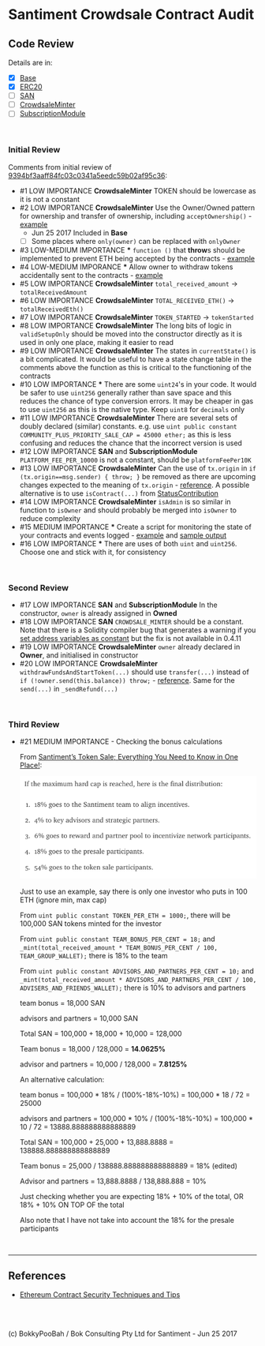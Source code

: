 # Santiment Crowdsale Contract Audit


## Code Review

Details are in:

* [x] [Base](Base.md)
* [x] [ERC20](ERC20.md)
* [ ] [SAN](SAN.md)
* [ ] [CrowdsaleMinter](CrowdsaleMinter.md)
* [ ] [SubscriptionModule](SubscriptionModule.md)

<br />

### Initial Review
Comments from initial review of [9394bf3aaff84fc03c0341a5eedc59b02af95c36](https://github.com/santiment/ethereum-crowdsale/tree/9394bf3aaff84fc03c0341a5eedc59b02af95c36):

* \#1 LOW IMPORTANCE **CrowdsaleMinter** TOKEN should be lowercase as it is not a constant
* \#2 LOW IMPORTANCE **CrowdsaleMinter** Use the Owner/Owned pattern for ownership and transfer of ownership, including `acceptOwnership()` - [example](https://github.com/bokkypoobah/RAREPeperiumToken/blob/master/contracts/RareToken.sol#L11-L35)
  * Jun 25 2017 Included in **Base**
  * [ ] Some places where `only(owner)` can be replaced with `onlyOwner`
* \#3 LOW-MEDIUM IMPORTANCE **\*** `function ()` that **throw**s should be implemented to prevent ETH being accepted by the contracts - [example](https://github.com/bokkypoobah/RAREPeperiumToken/blob/master/contracts/RareToken.sol#L139-L144)
* \#4 LOW-MEDIUM IMPORANCE **\*** Allow owner to withdraw tokens accidentally sent to the contracts - [example](https://github.com/openanx/OpenANXToken/blob/master/contracts/OpenANXToken.sol#L451-L458)
* \#5 LOW IMPORTANCE **CrowdsaleMinter** `total_received_amount` -> `totalReceivedAmount`
* \#6 LOW IMPORTANCE **CrowdsaleMinter** `TOTAL_RECEIVED_ETH()` -> `totalReceivedEth()`  
* \#7 LOW IMPORTANCE **CrowdsaleMinter** `TOKEN_STARTED` -> `tokenStarted`
* \#8 LOW IMPORTANCE **CrowdsaleMinter** The long bits of logic in `validSetupOnly` should be moved into the constructor directly as it is used in only one place, making it easier to read
* \#9 LOW IMPORTANCE **CrowdsaleMinter** The states in `currentState()` is a bit complicated. It would be useful to have a state change table in the comments above the function as this is critical to the functioning of the contracts
* \#10 LOW IMPORTANCE **\*** There are some `uint24`'s in your code. It would be safer to use `uint256` generally rather than save space and this reduces the chance of type conversion errors. It may be cheaper in gas to use `uint256` as this is the native type. Keep `uint8` for `decimals` only
* \#11 LOW IMPORTANCE **CrowdsaleMinter** There are several sets of doubly declared (similar) constants. e.g. use `uint public constant COMMUNITY_PLUS_PRIORITY_SALE_CAP = 45000 ether;` as this is less confusing and reduces the chance that the incorrect version is used
* \#12 LOW IMPORTANCE **SAN** and **SubscriptionModule** `PLATFORM_FEE_PER_10000` is not a constant, should be `platformFeePer10K`
* \#13 LOW IMPORTANCE **CrowdsaleMinter** Can the use of `tx.origin` in `if (tx.origin==msg.sender) { throw; }` be removed as there are upcoming changes expected to the meaning of `tx.origin` - [reference](https://www.reddit.com/r/ethereum/comments/6d11lv/erc_about_txorigin_change_for_account_abstraction/). A possible alternative is to use `isContract(...)` from [StatusContribution](https://github.com/status-im/status-network-token/blob/master/contracts/StatusContribution.sol#L406-L416) 
* \#14 LOW IMPORTANCE **CrowdsaleMinter** `isAdmin` is so similar in function to `isOwner` and should probably be merged into `isOwner` to reduce complexity
* \#15 MEDIUM IMPORTANCE **\*** Create a script for monitoring the state of your contracts and events logged - [example](https://github.com/openanx/OpenANXToken/blob/master/scripts/getOpenANXTokenDetails.sh) and [sample output](https://github.com/openanx/OpenANXToken/blob/master/scripts/Main_20170625_015900.txt)
* \#16 LOW IMPORTANCE **\*** There are uses of both `uint` and `uint256`. Choose one and stick with it, for consistency

<br />

### Second Review

* \#17 LOW IMPORTANCE **SAN** and **SubscriptionModule** In the constructor, `owner` is already assigned in **Owned**
* \#18 LOW IMPORTANCE **SAN** `CROWDSALE_MINTER` should be a constant. Note that there is a Solidity compiler bug that generates a warning if you [set address variables as constant](https://github.com/ethereum/solidity/issues/2441) but the fix is not available in 0.4.11
* \#19 LOW IMPORTANCE **CrowdsaleMinter** `owner` already declared in **Owner**, and initialised in constructor
* \#20 LOW IMPORTANCE **CrowdsaleMinter** `withdrawFundsAndStartToken(...)` should use `transfer(...)` instead of `if (!owner.send(this.balance)) throw;` - [reference](https://github.com/ConsenSys/smart-contract-best-practices#be-aware-of-the-tradeoffs-between-send-transfer-and-callvalue). Same for the `send(...)` in `_sendRefund(...)`

<br />

### Third Review

* \#21 MEDIUM IMPORTANCE - Checking the bonus calculations

  From [Santiment’s Token Sale; Everything You Need to Know in One Place!](https://medium.com/santiment/santiments-token-sale-everything-you-need-to-know-in-one-place-bf8899ec6152):

  ![](images/TokenDistribution-20170702-002155.png)

  Just to use an example, say there is only one investor who puts in 100 ETH (ignore min, max cap)

  From `uint public constant TOKEN_PER_ETH = 1000;`, there will be 100,000 SAN tokens minted for the investor

  From `uint public constant TEAM_BONUS_PER_CENT = 18;` and `_mint(total_received_amount * TEAM_BONUS_PER_CENT / 100, TEAM_GROUP_WALLET);` there is 18% to the team

  From `uint public constant ADVISORS_AND_PARTNERS_PER_CENT = 10;` and `_mint(total_received_amount * ADVISORS_AND_PARTNERS_PER_CENT / 100, ADVISERS_AND_FRIENDS_WALLET);` there is 10% to advisors and partners

  team bonus = 18,000 SAN

  advisors and partners = 10,000 SAN

  Total SAN = 100,000 + 18,000 + 10,000 = 128,000

  Team bonus = 18,000 / 128,000 = **14.0625%**

  advisor and partners = 10,000 / 128,000 = **7.8125%**

  An alternative calculation:

  team bonus = 100,000 * 18% / (100%-18%-10%) = 100,000 * 18 / 72 = 25000

  advisors and partners = 100,000 * 10% / (100%-18%-10%) = 100,000 * 10 / 72 = 13888.888888888888889

  Total SAN = 100,000 + 25,000 + 13,888.8888 = 138888.888888888888889

  Team bonus = 25,000 / 138888.888888888888889 = 18% (edited)

  Advisor and partners = 13,888.8888 / 138,888.888 = 10%

  Just checking whether you are expecting 18% + 10% of the total, OR 18% + 10% ON TOP OF the total

  Also note that I have not take into account the 18% for the presale participants

<br />

<hr />

## References

* [Ethereum Contract Security Techniques and Tips](https://github.com/ConsenSys/smart-contract-best-practices)

<br />

<br />

(c) BokkyPooBah / Bok Consulting Pty Ltd for Santiment - Jun 25 2017